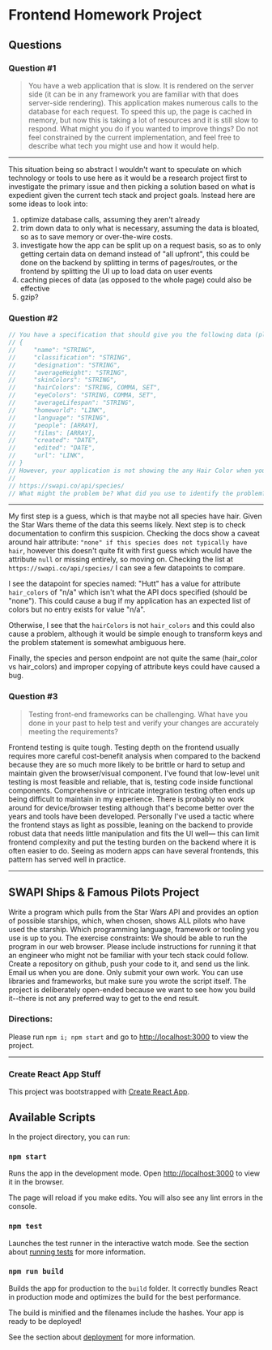 # Frontend Homework Project

## Questions

### Question #1
> You have a web application that is slow. It is rendered on the server side (it can be in any framework you are familiar with that does server-side rendering). This application makes numerous calls to the database for each request. To speed this up, the page is cached in memory, but now this is taking a lot of resources and it is still slow to respond. What might you do if you wanted to improve things? Do not feel constrained by the current implementation, and feel free to describe what tech you might use and how it would help.

---

  This situation being so abstract I wouldn't want to speculate on which technology or tools to use here as it would be a research project first to investigate the primary issue and then picking a solution based on what is expedient given the current tech stack and project goals. Instead here are some ideas to look into:

  1. optimize database calls, assuming they aren't already
  2. trim down data to only what is necessary, assuming the data is bloated, so as to save memory or over-the-wire costs.
  3. investigate how the app can be split up on a request basis, so as to only getting certain data on demand instead of "all upfront", this could be done on the backend by splitting in terms of pages/routes, or the frontend by splitting the UI up to load data on user events
  4. caching pieces of data (as opposed to the whole page) could also be effective
  5. gzip?

### Question #2
```js
// You have a specification that should give you the following data (plus more information):
// {
//     "name": "STRING",
//     "classification": "STRING",
//     "designation": "STRING",
//     "averageHeight": "STRING",
//     "skinColors": "STRING",
//     "hairColors": "STRING, COMMA, SET",
//     "eyeColors": "STRING, COMMA, SET",
//     "averageLifespan": "STRING",
//     "homeworld": "LINK",
//     "language": "STRING",
//     "people": [ARRAY],
//     "films": [ARRAY],
//     "created": "DATE",
//     "edited": "DATE",
//     "url": "LINK",
// }
// However, your application is not showing the any Hair Color when you query the list of species at:
//
// https://swapi.co/api/species/
// What might the problem be? What did you use to identify the problem?
```

---

My first step is a guess, which is that maybe not all species have hair. Given the Star Wars theme of the data this seems likely. Next step is to check documentation to confirm this suspicion. Checking the docs show a caveat around hair attribute: `"none" if this species does not typically have hair`, however this doesn't quite fit with first guess which would have the attribute `null` or missing entirely, so moving on. Checking the list at `https://swapi.co/api/species/` I can see a few datapoints to compare.

I see the datapoint for species named: "Hutt" has a value for attribute `hair_colors` of "n/a" which isn't what the API docs specified (should be "none"). This could cause a bug if my application has an expected list of colors but no entry exists for value "n/a".

Otherwise, I see that the `hairColors` is not `hair_colors` and this could also cause a problem, although it would be simple enough to transform keys and the problem statement is somewhat ambiguous here.

Finally, the species and person endpoint are not quite the same (hair_color vs hair_colors) and improper copying of attribute keys could have caused a bug.

### Question #3
> Testing front-end frameworks can be challenging. What have you done in your past to help test and verify your changes are accurately meeting the requirements?

Frontend testing is quite tough. Testing depth on the frontend usually requires more careful cost-benefit analysis when compared to the backend because they are so much more likely to be brittle or hard to setup and maintain given the browser/visual component. I've found that low-level unit testing is most feasible and reliable, that is, testing code inside functional components. Comprehensive or intricate integration testing often ends up being difficult to maintain in my experience. There is probably no work around for device/browser testing although that's become better over the years and tools have been developed. Personally I've used a tactic where the frontend stays as light as possible, leaning on the backend to provide robust data that needs little manipulation and fits the UI well— this can limit frontend complexity and put the testing burden on the backend where it is often easier to do. Seeing as modern apps can have several frontends, this pattern has served well in practice.

---

## SWAPI Ships & Famous Pilots Project
>
Write a program which pulls from the Star Wars API and provides an option of possible starships, which, when chosen, shows ALL pilots who have used the starship.
Which programming language, framework or tooling you use is up to you. The exercise constraints:
We should be able to run the program in our web browser. Please include instructions for running it that an engineer who might not be familiar with your tech stack could follow.
Create a repository on github, push your code to it, and send us the link.
Email us when you are done.
Only submit your own work. You can use libraries and frameworks, but make sure you wrote the script itself.
The project is deliberately open-ended because we want to see how you build it--there is not any preferred way to get to the end result.

### Directions:
Please run `npm i; npm start` and go to [http://localhost:3000](http://localhost:3000) to view the project.

---

### Create React App Stuff

This project was bootstrapped with [Create React App](https://github.com/facebook/create-react-app).

## Available Scripts

In the project directory, you can run:

### `npm start`

Runs the app in the development mode.
Open [http://localhost:3000](http://localhost:3000) to view it in the browser.

The page will reload if you make edits.
You will also see any lint errors in the console.

### `npm test`

Launches the test runner in the interactive watch mode.
See the section about [running tests](https://facebook.github.io/create-react-app/docs/running-tests) for more information.

### `npm run build`

Builds the app for production to the `build` folder.
It correctly bundles React in production mode and optimizes the build for the best performance.

The build is minified and the filenames include the hashes.
Your app is ready to be deployed!

See the section about [deployment](https://facebook.github.io/create-react-app/docs/deployment) for more information.
